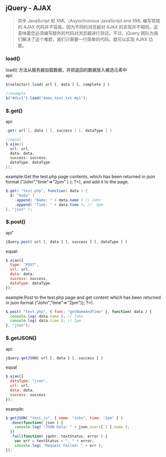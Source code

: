 ## jQuery - AJAX
>异步 JavaScript 和 XML（Asynchronous JavaScript and XML
>编写常规的 AJAX 代码并不容易，因为不同的浏览器对 AJAX 的实现并不相同。这意味着您必须编写额外的代码对浏览器进行测试。不过，jQuery 团队为我们解决了这个难题，我们只需要一行简单的代码，就可以实现 AJAX 功能。

### load()
load() 方法从服务器加载数据，并把返回的数据放入被选元素中  
api:  
```javascript
$(selector).load( url [, data ] [, complete ] )

//example
$("#div1").load("demo_test.txt #p1");
```

### $.get() 
api:
```java
.get( url [, data ] [, success ] [, dataType ] )

//equal
$.ajax({
  url: url,
  data: data,
  success: success,
  dataType: dataType
});
```

example:Get the test.php page contents, which has been returned in json format (<?php echo json_encode( array( "name"=>"John","time"=>"2pm" ) ); ?>), 
and add it to the page.
```java
$.get( "test.php", function( data ) {
  $( "body" )
    .append( "Name: " + data.name ) // John
    .append( "Time: " + data.time ); //  2pm
}, "json" );
```

### $.post() 
api"
```javascript
jQuery.post( url [, data ] [, success ] [, dataType ] )
```

equal:
```javascript
$.ajax({
  type: "POST",
  url: url,
  data: data,
  success: success,
  dataType: dataType
});
```
example:Post to the test.php page and get content which has been returned in json format (<?php echo json_encode(array("name"=>"John","time"=>"2pm")); ?>).
```javascript
$.post( "test.php", { func: "getNameAndTime" }, function( data ) {
  console.log( data.name ); // John
  console.log( data.time ); // 2pm
}, "json");
```

### $.getJSON() 

api:
```javascript
jQuery.getJSON( url [, data ] [, success ] )
```
equal
```javascript
$.ajax({
  dataType: "json",
  url: url,
  data: data,
  success: success
});
```

example:
```javascript
$.getJSON( "test.js", { name: "John", time: "2pm" } )
  .done(function( json ) {
    console.log( "JSON Data: " + json.users[ 3 ].name );
  })
  .fail(function( jqxhr, textStatus, error ) {
    var err = textStatus + ", " + error;
    console.log( "Request Failed: " + err );
});
```